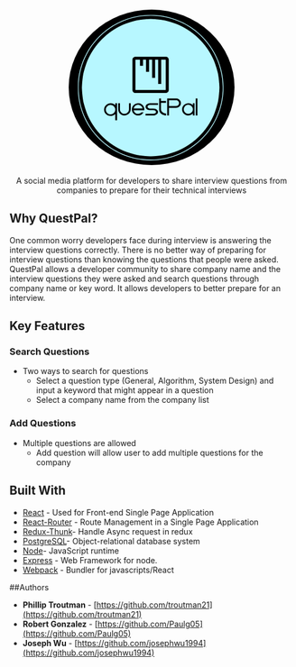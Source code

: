 <h1 align="center"><img align="center" style="border-radius: 50%"src="./public/logo.png"></h1>

<p align="center">A social media platform for developers to share interview questions from companies to prepare for their technical interviews</p>

## Why QuestPal?
One common worry developers face during interview is answering the interview questions correctly. There is no better way of preparing for interview questions than knowing the questions that people were asked. QuestPal allows a developer community to share company name and the interview questions they were asked and search questions through company name or key word. It allows developers to better prepare for an interview.

## Key Features

### Search Questions

*	Two ways to search for questions
	* Select a question type (General, Algorithm, System Design) and input a keyword that might appear in a question
	* Select a company name from the company list

### Add Questions

* Multiple questions are allowed
	* Add question will allow user to add multiple questions for the company

## Built With

* [React](https://github.com/facebook/react) - Used for Front-end Single Page Application
* [React-Router](https://github.com/ReactTraining/react-router) - Route Management in a Single Page Application
* [Redux-Thunk](https://github.com/reduxjs/redux-thunk)- Handle Async request in redux
* [PostgreSQL](https://www.postgresql.org/)- Object-relational database system
* [Node](https://github.com/nodejs/node)- JavaScript runtime
* [Express](https://github.com/expressjs/express) - Web Framework for node.
* [Webpack](https://github.com/webpack/webpack) - Bundler for javascripts/React

##Authors

* **Phillip Troutman** - [https://github.com/troutman21](https://github.com/troutman21)
* **Robert Gonzalez** - [https://github.com/Paulg05](https://github.com/Paulg05)
* **Joseph Wu** - [https://github.com/josephwu1994](https://github.com/josephwu1994)

